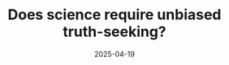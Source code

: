 ---
layout: writing
title: Does science require unbiased truth-seeking? 
description: "Meditations on Andrew Gelman's complaints about junk science"
date: "2025-04-19" 
external_only: True 
external_link: "https://www.stepstophaeacia.com/p/does-science-require-truth-seeking?r=22lm7"
status: "published" 
---